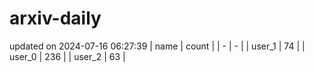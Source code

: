 # arxiv-daily
updated on 2024-07-16 06:27:39
| name | count |
| - | - |
| user_1 | 74 |
| user_0 | 236 |
| user_2 | 63 |
